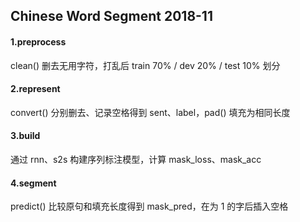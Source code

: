 ## Chinese Word Segment 2018-11

#### 1.preprocess

clean() 删去无用字符，打乱后 train 70% / dev 20% / test 10% 划分

#### 2.represent

convert() 分别删去、记录空格得到 sent、label，pad() 填充为相同长度

#### 3.build

通过 rnn、s2s 构建序列标注模型，计算 mask_loss、mask_acc

#### 4.segment

predict() 比较原句和填充长度得到 mask_pred，在为 1 的字后插入空格